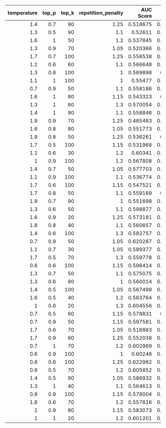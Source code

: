 |   temperature |   top_p |   top_k |   repetition_penalty |   AUC Score |   pAUC Score |   AP Score |
|--------------:|--------:|--------:|---------------------:|------------:|-------------:|-----------:|
|           1.4 |     0.7 |      90 |                 1.25 |    0.518675 |     0.500985 | 0.00893671 |
|           1.3 |     0.5 |      90 |                 1.1  |    0.52611  |     0.504534 | 0.00894203 |
|           1.6 |     1   |      50 |                 1.2  |    0.537845 |     0.512792 | 0.00913627 |
|           1.3 |     0.9 |      70 |                 1.05 |    0.520366 |     0.508924 | 0.00916755 |
|           1.7 |     0.7 |     100 |                 1.25 |    0.556538 |     0.509576 | 0.00923733 |
|           1.2 |     0.6 |      60 |                 1.1  |    0.566648 |     0.502303 | 0.00923945 |
|           1.3 |     0.8 |     100 |                 1    |    0.569898 |     0.50988  | 0.00931315 |
|           1.1 |     1   |     100 |                 1    |    0.55477  |     0.500797 | 0.00961139 |
|           0.7 |     0.9 |      50 |                 1.1  |    0.558186 |     0.508735 | 0.0096286  |
|           1.6 |     1   |      80 |                 1.15 |    0.543323 |     0.51482  | 0.00964472 |
|           1.3 |     1   |      60 |                 1.3  |    0.570054 |     0.502057 | 0.00970256 |
|           1.4 |     1   |      90 |                 1.1  |    0.558846 |     0.505259 | 0.00984344 |
|           1.9 |     0.9 |      70 |                 1.25 |    0.485463 |     0.524844 | 0.00984927 |
|           1.6 |     0.8 |      80 |                 1.05 |    0.551773 |     0.515022 | 0.00987356 |
|           1.9 |     0.8 |      50 |                 1.25 |    0.536261 |     0.51395  | 0.00990677 |
|           1.7 |     0.5 |     100 |                 1.15 |    0.531968 |     0.518688 | 0.0100992  |
|           1.1 |     0.6 |      30 |                 1.2  |    0.60341  |     0.508895 | 0.0102134  |
|           1   |     0.9 |     100 |                 1.2  |    0.567808 |     0.511922 | 0.0102172  |
|           1.4 |     0.7 |      50 |                 1.05 |    0.577703 |     0.512183 | 0.0102199  |
|           1.1 |     0.9 |     100 |                 1.1  |    0.536774 |     0.518963 | 0.0105397  |
|           1.7 |     0.6 |     100 |                 1.15 |    0.547521 |     0.522947 | 0.0106342  |
|           1.7 |     0.8 |      50 |                 1.1  |    0.559169 |     0.51172  | 0.0106675  |
|           1.9 |     0.7 |      90 |                 1    |    0.551698 |     0.512458 | 0.0107419  |
|           1.3 |     0.6 |      50 |                 1.1  |    0.598877 |     0.507634 | 0.0107929  |
|           1.6 |     0.9 |      20 |                 1.25 |    0.573181 |     0.520238 | 0.0110924  |
|           1.8 |     0.8 |      40 |                 1.1  |    0.560657 |     0.519803 | 0.0111647  |
|           1.4 |     0.6 |     100 |                 1.3  |    0.582757 |     0.517297 | 0.0112457  |
|           0.7 |     0.9 |      50 |                 1.05 |    0.620287 |     0.508605 | 0.0112552  |
|           1.1 |     0.7 |      30 |                 1.05 |    0.589377 |     0.520803 | 0.0112968  |
|           1.7 |     0.5 |      70 |                 1.3  |    0.559778 |     0.520701 | 0.01138    |
|           0.6 |     0.6 |     100 |                 1.15 |    0.596414 |     0.520904 | 0.0114962  |
|           1.3 |     0.7 |      50 |                 1.1  |    0.575075 |     0.520889 | 0.0115972  |
|           1.3 |     0.6 |      80 |                 1    |    0.560014 |     0.521411 | 0.011612   |
|           1.4 |     0.5 |     100 |                 1.05 |    0.567499 |     0.515645 | 0.0116193  |
|           1.6 |     0.5 |      40 |                 1.2  |    0.563764 |     0.521846 | 0.0116581  |
|           1   |     0.6 |      20 |                 1.3  |    0.604556 |     0.516312 | 0.0116761  |
|           0.7 |     0.5 |      60 |                 1.15 |    0.578831 |     0.52496  | 0.0117859  |
|           0.7 |     0.9 |      50 |                 1.15 |    0.597581 |     0.516906 | 0.0118044  |
|           1.7 |     0.6 |      70 |                 1.05 |    0.516883 |     0.523454 | 0.0119361  |
|           1.7 |     0.9 |      60 |                 1.25 |    0.552038 |     0.531073 | 0.0122922  |
|           0.7 |     1   |      70 |                 1.2  |    0.602969 |     0.528191 | 0.0123823  |
|           0.6 |     0.9 |     100 |                 1    |    0.60248  |     0.528596 | 0.0124164  |
|           0.8 |     0.6 |     100 |                 1.25 |    0.622982 |     0.518383 | 0.0124303  |
|           0.8 |     0.5 |      70 |                 1.2  |    0.605852 |     0.520411 | 0.0124617  |
|           1.4 |     0.5 |      90 |                 1.05 |    0.586932 |     0.523627 | 0.0124748  |
|           1.3 |     1   |      40 |                 1.1  |    0.564613 |     0.523787 | 0.0128426  |
|           0.8 |     0.9 |     100 |                 1.15 |    0.578004 |     0.526322 | 0.0129205  |
|           1.8 |     0.6 |      70 |                 1.2  |    0.557816 |     0.531711 | 0.013048   |
|           1   |     0.9 |      80 |                 1.15 |    0.583073 |     0.529799 | 0.0131533  |
|           1   |     1   |      20 |                 1.2  |    0.601201 |     0.526322 | 0.0136109  |